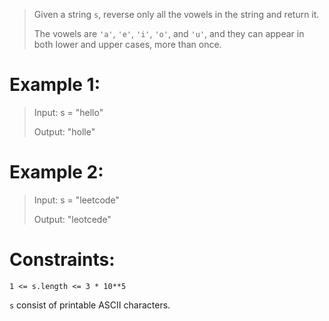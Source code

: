  >Given a string `s`, reverse only all the vowels in the string and return it.
>
>The vowels are `'a'`, `'e'`, `'i'`, `'o'`, and `'u'`, and they can appear in both lower and upper cases, more than once.

# Example 1:
>Input: s = "hello"
>
>Output: "holle"
 


# Example 2:
>Input: s = "leetcode"
>
>Output: "leotcede" 

# Constraints:


`1 <= s.length <= 3 * 10**5`

`s` consist of printable ASCII characters.

